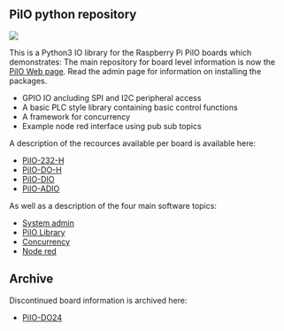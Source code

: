 ## PiIO python repository

![](https://github.com/lawsonkeith/PiIO/raw/master/images/PiIO_232_ass.jpg)

This is a Python3 IO library for the Raspberry Pi PiIO boards which demonstrates:
The main repository for board level information is now the [PiIO Web page](http://www.PiIO.co.uk).
Read the admin page for information on installing the packages.


* GPIO IO ancluding SPI and I2C peripheral access
* A basic PLC style library containing basic control functions
* A framework for concurrency
* Example node red interface using pub sub topics

A description of the recources available per board is available here:

* [PiIO-232-H](./docs/Readme_232_H.md)
* [PiIO-DO-H](./docs/Readme_DO_H.md)
* [PiIO-DIO](./docs/Readme_DIO12.md)
* [PiIO-ADIO](./docs/Readme_ADIO.md)


As well as a description of the four main software topics:

* [System admin](docs/Readme_Admin.md)
* [PiIO Library](docs/Readme_PiIO.md)
* [Concurrency](docs/Readme_Concurrency.md)
* [Node red](docs/Readme_NodeRed.md)


## Archive
Discontinued board information is archived here:
* [PiIO-DO24](./docs/old/Readme_DO24.md)

